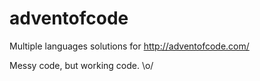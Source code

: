 # adventofcode
Multiple languages solutions for http://adventofcode.com/

Messy code, but working code. \o/
